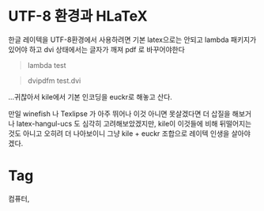 UTF-8 환경과 HLaTeX
==================

한글 레이텍을 UTF-8환경에서 사용하려면 기본 latex으로는 안되고 lambda 패키지가 있어야 하고 dvi 상태에서는 글자가 깨져 pdf 로 바꾸어야한다

> lambda test

> dvipdfm test.dvi

...귀찮아서 kile에서 기본 인코딩을 euckr로 해놓고 산다.

만일 winefish 나 Texlipse 가 아주 뛰어나 이것 아니면 못살겠다면 더 삽질을 해보거나 latex-hangul-ucs 도 심각히 고려해보았겠지만, kile이 이것들에 비해 뒤떨어지는것도 아니고 오히려 더 나아보이니 그냥 kile + euckr 조합으로 레이텍 인생을 살아야 겠다.

Tag
====
컴퓨터,